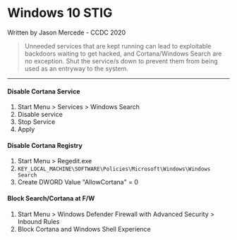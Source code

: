 # Windows 10 STIG
Written by Jason Mercede - CCDC 2020


> Unneeded services that are kept running can lead to exploitable backdoors waiting to get hacked, and Cortana/Windows Search are no exception.  Shut the service/s down to prevent them from being used as an entryway to the system.
---

#### Disable Cortana Service

1. Start Menu > Services > Windows Search
2. Disable service
3. Stop Service
4. Apply

#### Disable Cortana Registry

1. Start Menu > Regedit.exe
2. `KEY_LOCAL_MACHINE\SOFTWARE\Policies\Microsoft\Windows\Windows Search`
3. Create DWORD Value "AllowCortana" = 0

#### Block Search/Cortana at F/W

1. Start Menu > Windows Defender Firewall with Advanced Security > Inbound Rules
2. Block Cortana and Windows Shell Experience
